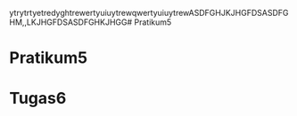 ytrytrtyetredyghtrewertyuiuytrewqwertyuiuytrewASDFGHJKJHGFDSASDFGHM,,LKJHGFDSASDFGHKJHGG# Pratikum5
# Pratikum5
# Tugas6
